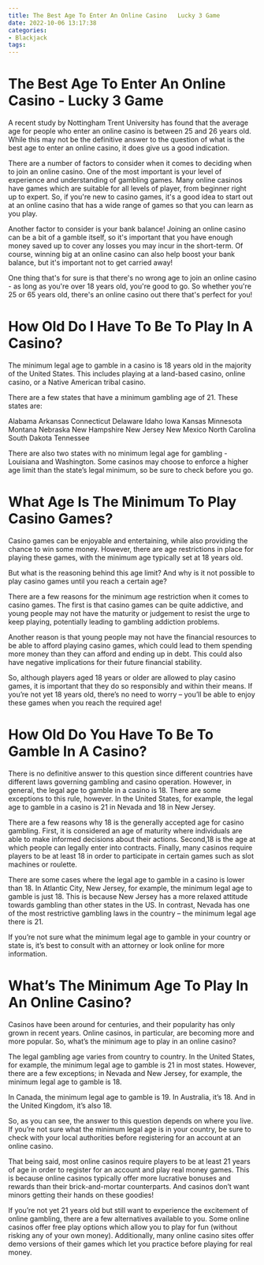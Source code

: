 ```yaml
---
title: The Best Age To Enter An Online Casino   Lucky 3 Game
date: 2022-10-06 13:17:38
categories:
- Blackjack
tags:
---
```



#  The Best Age To Enter An Online Casino - Lucky 3 Game

A recent study by Nottingham Trent University has found that the average age for people who enter an online casino is between 25 and 26 years old. While this may not be the definitive answer to the question of what is the best age to enter an online casino, it does give us a good indication.

There are a number of factors to consider when it comes to deciding when to join an online casino. One of the most important is your level of experience and understanding of gambling games. Many online casinos have games which are suitable for all levels of player, from beginner right up to expert. So, if you're new to casino games, it's a good idea to start out at an online casino that has a wide range of games so that you can learn as you play.

Another factor to consider is your bank balance! Joining an online casino can be a bit of a gamble itself, so it's important that you have enough money saved up to cover any losses you may incur in the short-term. Of course, winning big at an online casino can also help boost your bank balance, but it's important not to get carried away!

One thing that's for sure is that there's no wrong age to join an online casino - as long as you're over 18 years old, you're good to go. So whether you're 25 or 65 years old, there's an online casino out there that's perfect for you!

#  How Old Do I Have To Be To Play In A Casino?

The minimum legal age to gamble in a casino is 18 years old in the majority of the United States. This includes playing at a land-based casino, online casino, or a Native American tribal casino.

There are a few states that have a minimum gambling age of 21. These states are:

Alabama
Arkansas
Connecticut
Delaware
Idaho
Iowa
Kansas
Minnesota
Montana
Nebraska
New Hampshire
New Jersey
New Mexico
North Carolina
South Dakota
Tennessee

   There are also two states with no minimum legal age for gambling - Louisiana and Washington. Some casinos may choose to enforce a higher age limit than the state’s legal minimum, so be sure to check before you go.

#  What Age Is The Minimum To Play Casino Games?

Casino games can be enjoyable and entertaining, while also providing the chance to win some money. However, there are age restrictions in place for playing these games, with the minimum age typically set at 18 years old.

But what is the reasoning behind this age limit? And why is it not possible to play casino games until you reach a certain age?

There are a few reasons for the minimum age restriction when it comes to casino games. The first is that casino games can be quite addictive, and young people may not have the maturity or judgement to resist the urge to keep playing, potentially leading to gambling addiction problems.

Another reason is that young people may not have the financial resources to be able to afford playing casino games, which could lead to them spending more money than they can afford and ending up in debt. This could also have negative implications for their future financial stability.

So, although players aged 18 years or older are allowed to play casino games, it is important that they do so responsibly and within their means. If you’re not yet 18 years old, there’s no need to worry – you’ll be able to enjoy these games when you reach the required age!

#  How Old Do You Have To Be To Gamble In A Casino? 

There is no definitive answer to this question since different countries have different laws governing gambling and casino operation. However, in general, the legal age to gamble in a casino is 18. There are some exceptions to this rule, however. In the United States, for example, the legal age to gamble in a casino is 21 in Nevada and 18 in New Jersey.

There are a few reasons why 18 is the generally accepted age for casino gambling. First, it is considered an age of maturity where individuals are able to make informed decisions about their actions. Second,18 is the age at which people can legally enter into contracts. Finally, many casinos require players to be at least 18 in order to participate in certain games such as slot machines or roulette.

There are some cases where the legal age to gamble in a casino is lower than 18. In Atlantic City, New Jersey, for example, the minimum legal age to gamble is just 18. This is because New Jersey has a more relaxed attitude towards gambling than other states in the US. In contrast, Nevada has one of the most restrictive gambling laws in the country – the minimum legal age there is 21.

If you’re not sure what the minimum legal age to gamble in your country or state is, it’s best to consult with an attorney or look online for more information.

#  What’s The Minimum Age To Play In An Online Casino?

Casinos have been around for centuries, and their popularity has only grown in recent years. Online casinos, in particular, are becoming more and more popular. So, what’s the minimum age to play in an online casino?

The legal gambling age varies from country to country. In the United States, for example, the minimum legal age to gamble is 21 in most states. However, there are a few exceptions; in Nevada and New Jersey, for example, the minimum legal age to gamble is 18.

In Canada, the minimum legal age to gamble is 19. In Australia, it’s 18. And in the United Kingdom, it’s also 18.

So, as you can see, the answer to this question depends on where you live. If you’re not sure what the minimum legal age is in your country, be sure to check with your local authorities before registering for an account at an online casino.

That being said, most online casinos require players to be at least 21 years of age in order to register for an account and play real money games. This is because online casinos typically offer more lucrative bonuses and rewards than their brick-and-mortar counterparts. And casinos don’t want minors getting their hands on these goodies!

If you’re not yet 21 years old but still want to experience the excitement of online gambling, there are a few alternatives available to you. Some online casinos offer free play options which allow you to play for fun (without risking any of your own money). Additionally, many online casino sites offer demo versions of their games which let you practice before playing for real money.